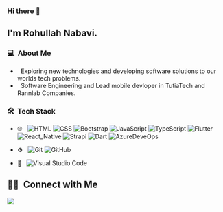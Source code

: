 ### Hi there 👋

## I'm Rohullah Nabavi.

### 💻 &nbsp;About Me 

- &nbsp; Exploring new technologies and developing software solutions to our worlds tech problems.
- &nbsp; Software Engineering and Lead mobile devloper in TutiaTech and Rannlab Companies.


### 🛠 &nbsp;Tech Stack

- 🌐 &nbsp;
  ![HTML](https://img.shields.io/badge/-HTML-333333?style=flat&logo=HTML5)
  ![CSS](https://img.shields.io/badge/-CSS-333333?style=flat&logo=CSS3&logoColor=1572B6)
  ![Bootstrap](https://img.shields.io/badge/-Bootstrap-333333?style=flat&logo=bootstrap&logoColor=563D7C)
  ![JavaScript](https://img.shields.io/badge/-JavaScript-333333?style=flat&logo=javascript)
  ![TypeScript](https://img.shields.io/badge/-TypeScript-333333?style=flat&logo=typescript)
  ![Flutter](https://img.shields.io/badge/-Flutter-333333?style=flat&logo=flutter)
  ![React_Native](https://img.shields.io/badge/-ReactNative-333333?style=flat&logo=react)
  ![Strapi](https://img.shields.io/badge/-Strapi-333333?style=flat&logo=strapi)
  ![Dart](https://img.shields.io/badge/-Dart-333333?style=flat&logo=dart)
  ![AzureDeveOps](https://img.shields.io/badge/-AzureDeveOps-333333?style=flat&logo=AzureDeveOps)
 
- ⚙️ &nbsp;
  ![Git](https://img.shields.io/badge/-Git-333333?style=flat&logo=git)
  ![GitHub](https://img.shields.io/badge/-GitHub-333333?style=flat&logo=github)
  
  
- 🔧 &nbsp;
  ![Visual Studio Code](https://img.shields.io/badge/-Visual%20Studio%20Code-333333?style=flat&logo=visual-studio-code&logoColor=007ACC)







##  🤝🏻 &nbsp;Connect with Me



<a href="https://www.linkedin.com/in/rohullah-nabavi"><img src="https://img.shields.io/badge/-Rohullah%20Nabavi-0077B5?style=flat-square&logo=Linkedin&logoColor=white"/></a>


<!--
**cdthomp1/cdthomp1** is a ✨ _special_ ✨ repository because its `README.md` (this file) appears on your GitHub profile.


